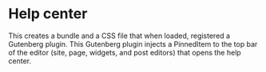 # Help center

This creates a bundle and a CSS file that when loaded, registered a Gutenberg plugin. This Gutenberg plugin injects a PinnedItem to the top bar of the editor (site, page, widgets, and post editors) that opens the help center.
